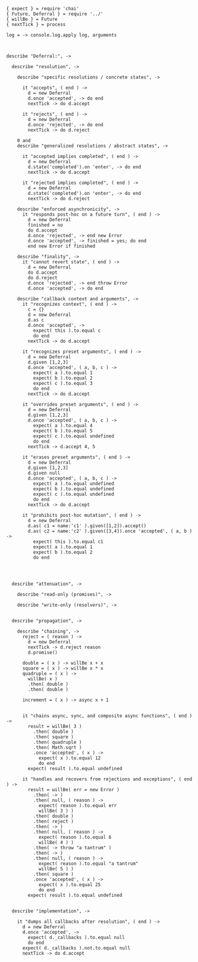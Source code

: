     { expect } = require 'chai'
    { Future, Deferral } = require '../'
    { willBe } = Future
    { nextTick } = process

    log = -> console.log.apply log, arguments



    describe "Deferral:", ->

      describe "resolution", ->

        describe "specific resolutions / concrete states", ->

          it "accepts", ( end ) ->
            d = new Deferral
            d.once 'accepted', -> do end
            nextTick -> do d.accept

          it "rejects", ( end ) ->
            d = new Deferral
            d.once 'rejected', -> do end
            nextTick -> do d.reject

        0 and
        describe "generalized resolutions / abstract states", ->

          it "accepted implies completed", ( end ) ->
            d = new Deferral
            d.state('completed').on 'enter', -> do end
            nextTick -> do d.accept

          it "rejected implies completed", ( end ) ->
            d = new Deferral
            d.state('completed').on 'enter', -> do end
            nextTick -> do d.reject

        describe "enforced asynchronicity", ->
          it "responds post-hoc on a future turn", ( end ) ->
            d = new Deferral
            finished = no
            do d.accept
            d.once 'rejected', -> end new Error
            d.once 'accepted', -> finished = yes; do end
            end new Error if finished

        describe "finality", ->
          it "cannot revert state", ( end ) ->
            d = new Deferral
            do d.accept
            do d.reject
            d.once 'rejected', -> end throw Error
            d.once 'accepted', -> do end

        describe "callback context and arguments", ->
          it "recognizes context", ( end ) ->
            c = {}
            d = new Deferral
            d.as c
            d.once 'accepted', ->
              expect( this ).to.equal c
              do end
            nextTick -> do d.accept

          it "recognizes preset arguments", ( end ) ->
            d = new Deferral
            d.given [1,2,3]
            d.once 'accepted', ( a, b, c ) ->
              expect( a ).to.equal 1
              expect( b ).to.equal 2
              expect( c ).to.equal 3
              do end
            nextTick -> do d.accept

          it "overrides preset arguments", ( end ) ->
            d = new Deferral
            d.given [1,2,3]
            d.once 'accepted', ( a, b, c ) ->
              expect( a ).to.equal 4
              expect( b ).to.equal 5
              expect( c ).to.equal undefined
              do end
            nextTick -> d.accept 4, 5

          it "erases preset arguments", ( end ) ->
            d = new Deferral
            d.given [1,2,3]
            d.given null
            d.once 'accepted', ( a, b, c ) ->
              expect( a ).to.equal undefined
              expect( b ).to.equal undefined
              expect( c ).to.equal undefined
              do end
            nextTick -> do d.accept

          it "prohibits post-hoc mutation", ( end ) ->
            d = new Deferral
            d.as( c1 = name:'c1' ).given([1,2]).accept()
            d.as( c2 = name:'c2' ).given([3,4]).once 'accepted', ( a, b ) ->
              expect( this ).to.equal c1
              expect( a ).to.equal 1
              expect( b ).to.equal 2
              do end




      describe "attenuation", ->

        describe "read-only (promises)", ->

        describe "write-only (resolvers)", ->


      describe "propagation", ->

        describe "chaining", ->
          reject = ( reason ) ->
            d = new Deferral
            nextTick -> d.reject reason
            d.promise()

          double = ( x ) -> willBe x + x
          square = ( x ) -> willBe x * x
          quadruple = ( x ) ->
            willBe( x )
            .then( double )
            .then( double )

          increment = ( x ) -> async x + 1


          it "chains async, sync, and composite async functions", ( end ) ->
            result = willBe( 3 )
              .then( double )
              .then( square )
              .then( quadruple )
              .then( Math.sqrt )
              .once 'accepted', ( x ) ->
                expect( x ).to.equal 12
                do end
            expect( result ).to.equal undefined

          it "handles and recovers from rejections and exceptions", ( end ) ->
            result = willBe( err = new Error )
              .then( -> )
              .then( null, ( reason ) ->
                expect( reason ).to.equal err
                willBe( 3 ) )
              .then( double )
              .then( reject )
              .then( -> )
              .then( null, ( reason ) ->
                expect( reason ).to.equal 6
                willBe( 4 ) )
              .then( -> throw "a tantrum" )
              .then( -> )
              .then( null, ( reason ) ->
                expect( reason ).to.equal "a tantrum"
                willBe( 5 ) )
              .then( square )
              .once 'accepted', ( x ) ->
                expect( x ).to.equal 25
                do end
            expect( result ).to.equal undefined


      describe "implementation", ->

        it "dumps all callbacks after resolution", ( end ) ->
          d = new Deferral
          d.once 'accepted', ->
            expect( d._callbacks ).to.equal null
            do end
          expect( d._callbacks ).not.to.equal null
          nextTick -> do d.accept
